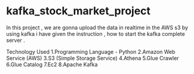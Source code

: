 # kafka_stock_market_project
In this project , we are gonna upload the data in realtime in the AWS s3 by using kafka 
i have given the instruction , how to start the kafka complete server .

Technology Used
1.Programming Language - Python
2.Amazon Web Service (AWS)
3.S3 (Simple Storage Service)
4.Athena
5.Glue Crawler
6.Glue Catalog
7.Ec2
8.Apache Kafka
